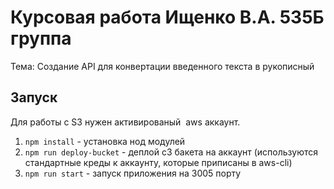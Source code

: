 # Курсовая работа Ищенко В.А. 535Б группа
Тема: Создание API для конвертации введенного текста в рукописный

## Запуск
Для работы с S3 нужен активированый  aws аккаунт.
1) `npm install` - установка нод модулей
2) `npm run deploy-bucket` - деплой с3 бакета на аккаунт (используются стандартные креды к аккаунту, которые приписаны в aws-cli)
3) `npm run start` - запуск приложения на 3005 порту